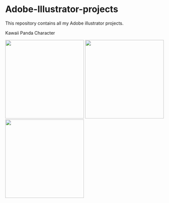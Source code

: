 # Adobe-Illustrator-projects
This repository contains all my Adobe illustrator projects.

Kawaii Panda Character

<img src="https://user-images.githubusercontent.com/56188746/137349926-22c4d14c-d374-4514-b406-4b2ddaf22d8a.png" width="250" height="250">   <img src="https://user-images.githubusercontent.com/56188746/136991524-1f023f04-4460-448f-99b4-e682fc8d63bd.png" width="250" height="250">
<img src="https://user-images.githubusercontent.com/56188746/137349376-1ddfb390-9548-4f19-9e5d-a1a4c2167779.png" width="250" height="250">



